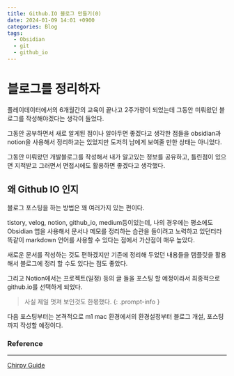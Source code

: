 ```yaml
---
title: Github.IO 블로그 만들기(0)
date: 2024-01-09 14:01 +0900
categories: Blog
tags:
  - Obsidian
  - git
  - github_io
---
```

# 블로그를 정리하자

플레이데이터에서의 6개월간의 교육이 끝나고 2주가량이 되었는데 그동안 미뤄왔던 
블로그를 작성해야겠다는 생각이 들었다.

그동안 공부하면서 새로 알게된 점이나 알아두면 좋겠다고 생각한 점들을 obsidian과 notion을 사용해서 정리하고는 있었지만 도저히 남에게 보여줄 만한 상태는 아니었다.

그동안 미뤄왔던 개발블로그를 작성해서 내가 알고있는 정보를 공유하고,
틀린점이 있으면 지적받고 그러면서 면접시에도 활용하면 좋겠다고 생각했다.

## 왜 Github IO 인지

블로그 포스팅을 하는 방법은 꽤 여러가지 있는 편이다. 

tistory, velog, notion, github_io, medium등이있는데, 나의 경우에는 평소에도 Obsidian 앱을 사용해서 문서나 메모를 정리하는 습관을 들이려고 노력하고 있던터라 똑같이 markdown 언어를 사용할 수 있다는 점에서 가산점이 매우 높았다. 

새로운 문서를 작성하는 것도 편하겠지만 기존에 정리해 두었던 내용들을 탬플릿을 활용해서 블로그에 정리 할 수도 있다는 점도 좋았다. 

그리고 Notion에서는 프로젝트(일정) 등의 글 들을 포스팅 할 예정이라서 최종적으로 github.io를 선택하게 되었다.

>사실 제일 멋져 보인것도 한몫했다.
{: .prompt-info }

다음 포스팅부터는 본격적으로 m1 mac 환경에서의 환경설정부터 블로그 개설, 포스팅까지 작성할 예정이다.

### Reference
---
[Chirpy Guide](https://chirpy.cotes.page/https://chirpy.cotes.page/)

